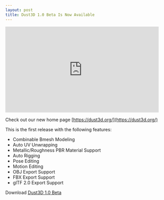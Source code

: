 ```yaml
---
layout: post
title: Dust3D 1.0 Beta Is Now Available
---
```


<iframe id="ytplayer" type="text/html" width="480" height="270" src="https://www.youtube.com/embed/BjkDoRC_BVc?autoplay=0&origin=https://dust3d.org/" frameborder="0"></iframe>

Check out our new home page [https://dust3d.org/](https://dust3d.org/)

This is the first release with the following features:  

- Combinable Bmesh Modeling
- Auto UV Unwrapping
- Metallic/Roughness PBR Material Support
- Auto Rigging
- Pose Editing
- Motion Editing
- OBJ Export Support
- FBX Export Support
- glTF 2.0 Export Support

Download [Dust3D 1.0 Beta](https://github.com/huxingyi/dust3d/releases/tag/1.0.0-beta.6)
